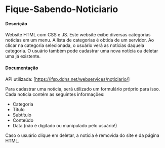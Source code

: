 # Fique-Sabendo-Noticiario

#### Descrição
Website HTML com CSS e JS. Este website exibe diversas categorias notícias em um menu. A lista de categorias é obtida de um servidor. Ao clicar na categoria selecionada, o usuário verá as notícias daquela categoria. O usuário também pode cadastrar uma nova notícia ou deletar uma já existente.

#### Documentação
API utilizada: [https://ifsp.ddns.net/webservices/noticiario/]

Para cadastrar uma notícia, será utilizado um formulário próprio para isso. Cada notícia contém as seguintes informações:
  - Categoria
  - Título
  - Subtítulo
  - Conteúdo
  - Data (não é digitado ou manipulado pelo usuário!)

Caso o usuário clique em deletar, a notícia é removida do site e da página HTML.
